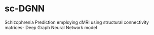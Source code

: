 # sc-DGNN
Schizophrenia Prediction employing dMRI using structural connectivity matrices- Deep Graph Neural Network model
